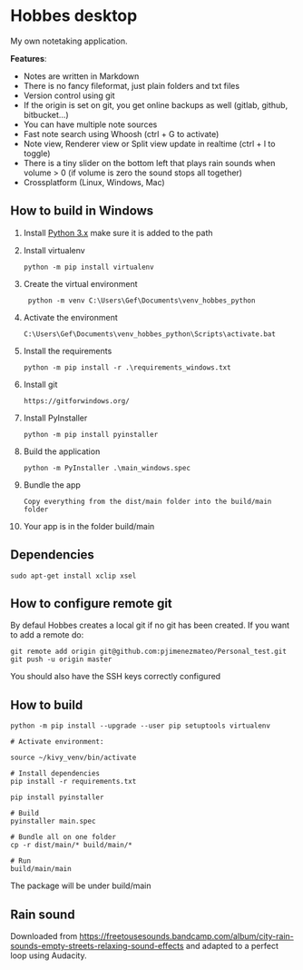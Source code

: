 # Hobbes desktop

My own notetaking application.

**Features**:

* Notes are written in Markdown
* There is no fancy fileformat, just plain folders and txt files
* Version control using git
* If the origin is set on git, you get online backups as well (gitlab, github, bitbucket...)
* You can have multiple note sources 
* Fast note search using Whoosh (ctrl + G to activate)
* Note view, Renderer view or Split view update in realtime (ctrl + l to toggle)
* There is a tiny slider on the bottom left that plays rain sounds when volume > 0 (if volume is zero the sound stops all together)
* Crossplatform (Linux, Windows, Mac)


## How to build in Windows

1. Install [Python 3.x](https://www.python.org/downloads/release/python-383/) make sure it is added to the path
2. Install virtualenv
	```
	python -m pip install virtualenv
	```
3. Create the virtual environment
	```
	 python -m venv C:\Users\Gef\Documents\venv_hobbes_python
	```
4. Activate the environment
	```
	C:\Users\Gef\Documents\venv_hobbes_python\Scripts\activate.bat
	```
5. Install the requirements
	```
	python -m pip install -r .\requirements_windows.txt
	```

6. Install git
	```
	https://gitforwindows.org/
	```
7. Install PyInstaller
	```
	python -m pip install pyinstaller
	```
	
8. Build the application
	```
	python -m PyInstaller .\main_windows.spec
	```

9. Bundle the app
	```
	Copy everything from the dist/main folder into the build/main folder
	```
	
10. Your app is in the folder build/main

## Dependencies

```
sudo apt-get install xclip xsel
```

## How to configure remote git

By defaul Hobbes creates a local git if no git has been created. If you want to add a remote do:

```
git remote add origin git@github.com:pjimenezmateo/Personal_test.git
git push -u origin master
```

You should also have the SSH keys correctly configured

## How to build

```
python -m pip install --upgrade --user pip setuptools virtualenv

# Activate environment:

source ~/kivy_venv/bin/activate

# Install dependencies
pip install -r requirements.txt

pip install pyinstaller

# Build
pyinstaller main.spec

# Bundle all on one folder
cp -r dist/main/* build/main/*

# Run
build/main/main
```

The package will be under build/main

## Rain sound
Downloaded from https://freetousesounds.bandcamp.com/album/city-rain-sounds-empty-streets-relaxing-sound-effects and adapted to a perfect loop using Audacity.
